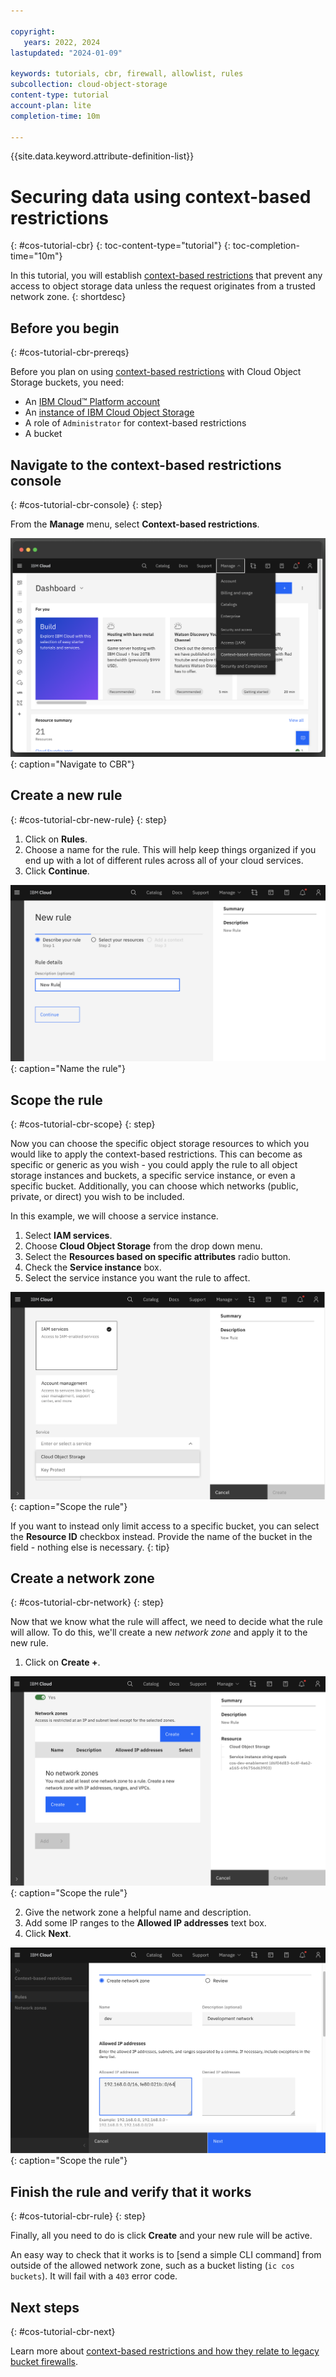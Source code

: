 ```yaml
---

copyright:
   years: 2022, 2024
lastupdated: "2024-01-09"

keywords: tutorials, cbr, firewall, allowlist, rules
subcollection: cloud-object-storage
content-type: tutorial
account-plan: lite
completion-time: 10m

---
```


{{site.data.keyword.attribute-definition-list}}

# Securing data using context-based restrictions
{: #cos-tutorial-cbr}
{: toc-content-type="tutorial"}
{: toc-completion-time="10m"}

In this tutorial, you will establish [context-based restrictions](/docs/cloud-object-storage?topic=cloud-object-storage-setting-a-firewall) that prevent any access to object storage data unless the request originates from a trusted network zone.
{: shortdesc}

## Before you begin
{: #cos-tutorial-cbr-prereqs}

Before you plan on using [context-based restrictions](/docs/cloud-object-storage?topic=cloud-object-storage-setting-a-firewall) with Cloud Object Storage buckets, you need:

- An [IBM Cloud™ Platform account](http://cloud.ibm.com/)
- An [instance of IBM Cloud Object Storage](/objectstorage/create)
- A role of `Administrator` for context-based restrictions
- A bucket

## Navigate to the context-based restrictions console
{: #cos-tutorial-cbr-console}
{: step}

From the **Manage** menu, select **Context-based restrictions**.

![Navigate to CBR](/images/cbr_1.png){: caption="Navigate to CBR"}

## Create a new rule
{: #cos-tutorial-cbr-new-rule}
{: step}

1. Click on **Rules**.
1. Choose a name for the rule. This will help keep things organized if you end up with a lot of different rules across all of your cloud services.
1. Click **Continue**.

![Name the rule](/images/cbr_3.png){: caption="Name the rule"}

## Scope the rule
{: #cos-tutorial-cbr-scope}
{: step}

Now you can choose the specific object storage resources to which you would like to apply the context-based restrictions. This can become as specific or generic as you wish - you could apply the rule to all object storage instances and buckets, a specific service instance, or even a specific bucket.  Additionally, you can choose which networks (public, private, or direct) you wish to be included.

In this example, we will choose a service instance.

1. Select **IAM services**.
2. Choose **Cloud Object Storage** from the drop down menu.
3. Select the **Resources based on specific attributes** radio button.
4. Check the **Service instance** box.
5. Select the service instance you want the rule to affect.

![Scope the rule](/images/cbr_4.png){: caption="Scope the rule"}


If you want to instead only limit access to a specific bucket, you can select the **Resource ID** checkbox instead.  Provide the name of the bucket in the field - nothing else is necessary.
{: tip}

## Create a network zone
{: #cos-tutorial-cbr-network}
{: step}

Now that we know what the rule will affect, we need to decide what the rule will allow. To do this, we'll create a new _network zone_ and apply it to the new rule.

1. Click on **Create +**.

![Scope the rule](/images/cbr_5.png){: caption="Scope the rule"}

2. Give the network zone a helpful name and description.
3. Add some IP ranges to the **Allowed IP addresses** text box.
4. Click **Next**.

![Scope the rule](/images/cbr_6.png){: caption="Scope the rule"}

## Finish the rule and verify that it works
{: #cos-tutorial-cbr-rule}
{: step}

Finally, all you need to do is click **Create** and your new rule will be active.

An easy way to check that it works is to [send a simple CLI command] from outside of the allowed network zone, such as a bucket listing (`ic cos buckets`).  It will fail with a `403` error code.

## Next steps
{: #cos-tutorial-cbr-next}

Learn more about [context-based restrictions and how they relate to legacy bucket firewalls](/docs/cloud-object-storage?topic=cloud-object-storage-setting-a-firewall).
